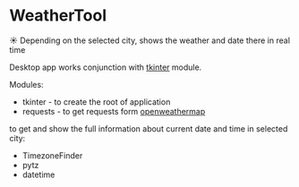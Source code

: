 # WeatherTool

:sunny: Depending on the selected city, shows the weather and date there in real time 

Desktop app works conjunction with [tkinter](https://docs.python.org/3/library/tkinter.html) module.

Modules: 
* tkinter - to create the root of application 
* requests - to get requests form [openweathermap](https://openweathermap.org/)

to get and show the full information about current date and time in selected city:
* TimezoneFinder
* pytz
* datetime

